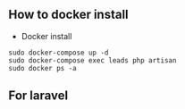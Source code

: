 ## How to docker install
- Docker install 
```
sudo docker-compose up -d
sudo docker-compose exec leads php artisan
sudo docker ps -a

```
## For laravel

